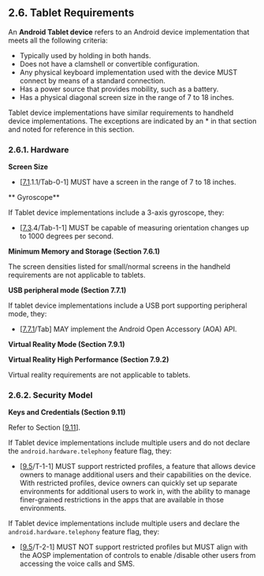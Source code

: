 ## 2.6\. Tablet Requirements

An **Android Tablet device** refers to an Android device implementation that
meets all the following criteria:

*   Typically used by holding in both hands.
*   Does not have a clamshell or convertible configuration.
*   Any physical keyboard implementation used with the device MUST connect
    by means of a standard connection.
*   Has a power source that provides mobility, such as a battery.
*   Has a physical diagonal screen size in the range of 7 to 18 inches.

Tablet device implementations have similar requirements to handheld device
implementations. The exceptions are indicated by an \* in that section
and noted for reference in this section.

### 2.6.1\. Hardware

**Screen Size**

*   [[7.1](#7_1_display_and_graphics).1.1/Tab-0-1] MUST have a screen in the range
of 7 to 18 inches.

** Gyroscope**

If Tablet device implementations include a 3-axis gyroscope, they:

*   [[7.3](#7_3_sensors).4/Tab-1-1] MUST be capable of measuring orientation changes
up to 1000 degrees per second.

**Minimum Memory and Storage (Section 7.6.1)**

The screen densities listed for small/normal screens in the handheld
requirements are not applicable to tablets.

**USB peripheral mode (Section 7.7.1)**

If tablet device implementations include a USB port supporting peripheral
mode, they:

*   [[7.7.1](#7_7_usb)/Tab] MAY implement the Android Open Accessory (AOA) API.

**Virtual Reality Mode (Section 7.9.1)**

**Virtual Reality High Performance (Section 7.9.2)**

Virtual reality requirements are not applicable to tablets.

### 2.6.2\. Security Model

**Keys and Credentials (Section 9.11)**

Refer to Section [[9.11](#9_11_permissions)].

If Tablet device implementations include multiple users and
do not declare the `android.hardware.telephony` feature flag, they:

*   [[9.5](#9_5_multi-user-support)/T-1-1] MUST support restricted profiles,
    a feature that allows device owners to manage additional users and their
    capabilities on the device. With restricted profiles, device owners can
    quickly set up separate environments for additional users to work in,
    with the ability to manage finer-grained restrictions in the apps that
    are available in those environments.

If Tablet device implementations include multiple users and
declare the `android.hardware.telephony` feature flag, they:

*   [[9.5](#9_5_multi-user-support)/T-2-1] MUST NOT support restricted
    profiles but MUST align with the AOSP implementation of controls
    to enable /disable other users from accessing the voice calls and SMS.

